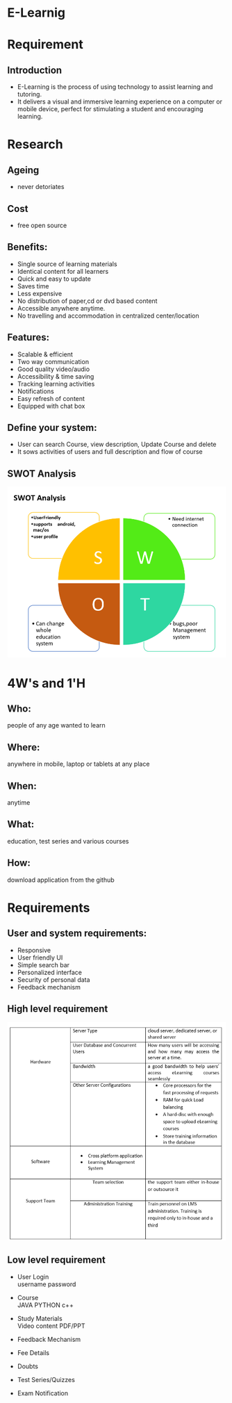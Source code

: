 
# E-Learnig
# Requirement
## Introduction
* E-Learning is the process of using technology to assist learning and tutoring.
* It delivers a visual and immersive learning experience on a computer or mobile device, perfect for stimulating a student and encouraging learning.
# Research
## Ageing
* never detoriates
## Cost
* free open source 
## Benefits:
* Single source of learning materials
* Identical content for all learners
* Quick and easy to update 
* Saves time
* Less expensive
* No distribution of paper,cd or dvd based content
* Accessible anywhere anytime.
* No travelling and accommodation in centralized center/location

## Features:
* Scalable & efficient
* Two way communication
* Good quality video/audio
* Accessibility & time saving 
* Tracking learning activities
* Notifications
* Easy refresh of content
* Equipped with chat box

## Define your system:
* User can search Course, view description, Update Course and delete 
* It sows activities of users and full description and flow of course

## SWOT Analysis

![SWOT-Analysis](https://github.com/Akanksha69/E-Learnig/blob/429322a1b8e99b9bfd9ee25676f690ae88364f6e/Requirements/SWOT.png)


 

# 4W's and 1'H

## Who: 
people of any age wanted to learn

## Where: 
anywhere in mobile, laptop or tablets at any place

## When: 
anytime

## What: 
education, test series and various courses

## How: 
download application from the github

# Requirements

## User and system requirements:
* Responsive
* User friendly UI
* Simple search bar
* Personalized interface
* Security of personal data
* Feedback mechanism

## High level requirement

![High Level Requirement](https://github.com/Akanksha69/E-Learnig/blob/a746efe545eb77282df1ac0c6d24ecc3253070c3/Requirements/High%20Level%20Requirement.png)


## Low level requirement

*	User Login 			
					username
					password

*	Course			
					JAVA
				      PYTHON
				      c++

*	Study Materials 		
					Video content
					PDF/PPT

*	Feedback Mechanism
*	Fee Details
*	Doubts
*	Test Series/Quizzes
*	Exam Notification
